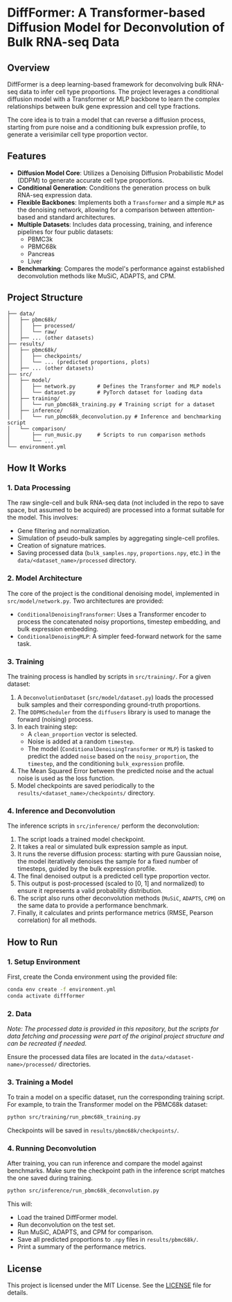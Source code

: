 
# DiffFormer: A Transformer-based Diffusion Model for Deconvolution of Bulk RNA-seq Data


## Overview

DiffFormer is a deep learning-based framework for deconvolving bulk RNA-seq data to infer cell type proportions. The project leverages a conditional diffusion model with a Transformer or MLP backbone to learn the complex relationships between bulk gene expression and cell type fractions.

The core idea is to train a model that can reverse a diffusion process, starting from pure noise and a conditioning bulk expression profile, to generate a verisimilar cell type proportion vector.

## Features

- **Diffusion Model Core**: Utilizes a Denoising Diffusion Probabilistic Model (DDPM) to generate accurate cell type proportions.
- **Conditional Generation**: Conditions the generation process on bulk RNA-seq expression data.
- **Flexible Backbones**: Implements both a `Transformer` and a simple `MLP` as the denoising network, allowing for a comparison between attention-based and standard architectures.
- **Multiple Datasets**: Includes data processing, training, and inference pipelines for four public datasets:
    - PBMC3k
    - PBMC68k
    - Pancreas
    - Liver
- **Benchmarking**: Compares the model's performance against established deconvolution methods like MuSiC, ADAPTS, and CPM.

## Project Structure

```
├── data/
│   ├── pbmc68k/
│   │   ├── processed/
│   │   └── raw/
│   ├── ... (other datasets)
├── results/
│   ├── pbmc68k/
│   │   ├── checkpoints/
│   │   └── ... (predicted proportions, plots)
│   ├── ... (other datasets)
├── src/
│   ├── model/
│   │   ├── network.py       # Defines the Transformer and MLP models
│   │   └── dataset.py       # PyTorch dataset for loading data
│   ├── training/
│   │   └── run_pbmc68k_training.py # Training script for a dataset
│   ├── inference/
│   │   └── run_pbmc68k_deconvolution.py # Inference and benchmarking script
│   └── comparison/
│       ├── run_music.py     # Scripts to run comparison methods
│       └── ...
└── environment.yml
```

## How It Works

### 1. Data Processing

The raw single-cell and bulk RNA-seq data (not included in the repo to save space, but assumed to be acquired) are processed into a format suitable for the model. This involves:
- Gene filtering and normalization.
- Simulation of pseudo-bulk samples by aggregating single-cell profiles.
- Creation of signature matrices.
- Saving processed data (`bulk_samples.npy`, `proportions.npy`, etc.) in the `data/<dataset_name>/processed` directory.

### 2. Model Architecture

The core of the project is the conditional denoising model, implemented in `src/model/network.py`. Two architectures are provided:
- `ConditionalDenoisingTransformer`: Uses a Transformer encoder to process the concatenated noisy proportions, timestep embedding, and bulk expression embedding.
- `ConditionalDenoisingMLP`: A simpler feed-forward network for the same task.

### 3. Training

The training process is handled by scripts in `src/training/`. For a given dataset:
1.  A `DeconvolutionDataset` (`src/model/dataset.py`) loads the processed bulk samples and their corresponding ground-truth proportions.
2.  The `DDPMScheduler` from the `diffusers` library is used to manage the forward (noising) process.
3.  In each training step:
    - A `clean_proportion` vector is selected.
    - Noise is added at a random `timestep`.
    - The model (`ConditionalDenoisingTransformer` or `MLP`) is tasked to predict the added `noise` based on the `noisy_proportion`, the `timestep`, and the conditioning `bulk_expression` profile.
4.  The Mean Squared Error between the predicted noise and the actual noise is used as the loss function.
5.  Model checkpoints are saved periodically to the `results/<dataset_name>/checkpoints/` directory.

### 4. Inference and Deconvolution

The inference scripts in `src/inference/` perform the deconvolution:
1.  The script loads a trained model checkpoint.
2.  It takes a real or simulated bulk expression sample as input.
3.  It runs the reverse diffusion process: starting with pure Gaussian noise, the model iteratively denoises the sample for a fixed number of timesteps, guided by the bulk expression profile.
4.  The final denoised output is a predicted cell type proportion vector.
5.  This output is post-processed (scaled to [0, 1] and normalized) to ensure it represents a valid probability distribution.
6.  The script also runs other deconvolution methods (`MuSiC`, `ADAPTS`, `CPM`) on the same data to provide a performance benchmark.
7.  Finally, it calculates and prints performance metrics (RMSE, Pearson correlation) for all methods.

## How to Run

### 1. Setup Environment

First, create the Conda environment using the provided file:
```bash
conda env create -f environment.yml
conda activate diffformer
```

### 2. Data
*Note: The processed data is provided in this repository, but the scripts for data fetching and processing were part of the original project structure and can be recreated if needed.*

Ensure the processed data files are located in the `data/<dataset-name>/processed/` directories.

### 3. Training a Model

To train a model on a specific dataset, run the corresponding training script. For example, to train the Transformer model on the PBMC68k dataset:
```bash
python src/training/run_pbmc68k_training.py
```
Checkpoints will be saved in `results/pbmc68k/checkpoints/`.

### 4. Running Deconvolution

After training, you can run inference and compare the model against benchmarks. Make sure the checkpoint path in the inference script matches the one saved during training.
```bash
python src/inference/run_pbmc68k_deconvolution.py
```
This will:
- Load the trained DiffFormer model.
- Run deconvolution on the test set.
- Run MuSiC, ADAPTS, and CPM for comparison.
- Save all predicted proportions to `.npy` files in `results/pbmc68k/`.
- Print a summary of the performance metrics.

## License

This project is licensed under the MIT License. See the [LICENSE](LICENSE) file for details.
